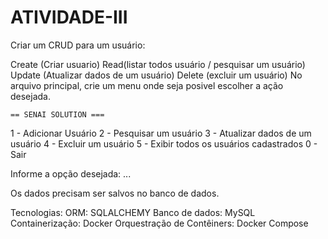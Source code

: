 # ATIVIDADE-III

Criar um CRUD para um usuário:

Create (Criar usuario)
Read(listar todos usuário / pesquisar um usuário)
Update (Atualizar dados de um usuário)
Delete (excluir um usuário)
No arquivo principal, crie um menu onde seja posivel escolher a ação desejada.

    == SENAI SOLUTION ===
1 - Adicionar Usuário
2 - Pesquisar um usuário
3 - Atualizar dados de um usuário
4 - Excluir um usuário
5 - Exibir todos os usuários cadastrados
0 - Sair

Informe a opção desejada: ...

Os dados precisam ser salvos no banco de dados.

Tecnologias:
ORM: SQLALCHEMY
Banco de dados: MySQL
Containerização: Docker
Orquestração de Contêiners: Docker Compose
